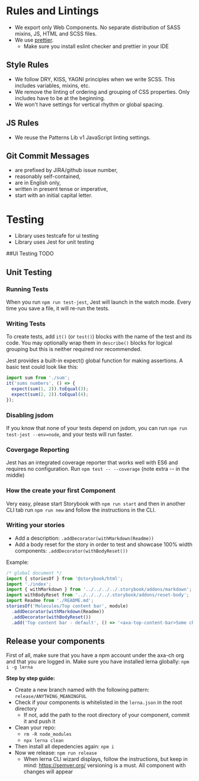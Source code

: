 # Rules and Lintings

- We export only Web Components. No separate distribution of SASS mixins, JS, HTML and SCSS files.
- We use [prettier](https://prettier.io/).
  - Make sure you install eslint checker and prettier in your IDE

## Style Rules

- We follow DRY, KISS, YAGNI principles when we write SCSS. This includes variables, mixins, etc.
- We remove the linting of ordering and grouping of CSS properties. Only includes have to be at the beginning.
- We won't have settings for vertical rhythm or global spacing.

## JS Rules

- We reuse the Patterns Lib v1 JavaScript linting settings.

## Git Commit Messages

- are prefixed by JIRA/github issue number,
- reasonably self-contained,
- are in English only,
- written in present tense or imperative,
- start with an initial capital letter.

# Testing
- Library uses testcafe for ui testing
- Library uses Jest for unit testing

##UI Testing
TODO

## Unit Testing
### Running Tests
When you run `npm run test-jest`, Jest will launch in the watch mode. Every time you save a file, it will re-run the tests.

### Writing Tests
To create tests, add `it()` (or `test()`) blocks with the name of the test and its code. You may optionally wrap them in `describe()` blocks for logical grouping but this is neither required nor recommended.

Jest provides a built-in expect() global function for making assertions. A basic test could look like this:

```js
import sum from './sum';
it('sums numbers', () => {
  expect(sum(1, 2)).toEqual(3);
  expect(sum(2, 2)).toEqual(4);
});
```
### Disabling jsdom
If you know that none of your tests depend on jsdom, you can run `npm run test-jest --env=node`, and your tests will run faster.

### Covergage Reporting
Jest has an integrated coverage reporter that works well with ES6 and requires no configuration.
Run `npm test -- --coverage` (note extra -- in the middle)

### How the create your first Component
Very easy, please start Storybook with `npm run start` and then in another CLI tab run `npm run new` and follow the instructions in the CLI.

### Writing your stories

- Add a description: `.addDecorator(withMarkdown(Readme))`
- Add a body reset for the story in order to test and showcase 100% width components: `.addDecorator(withBodyReset())`

Example:

```js
/* global document */
import { storiesOf } from '@storybook/html';
import './index';
import { withMarkdown } from '../../../../.storybook/addons/markdown';
import withBodyReset from '../../../../.storybook/addons/reset-body';
import Readme from './README.md';
storiesOf('Molecules/Top content bar', module)
  .addDecorator(withMarkdown(Readme))
  .addDecorator(withBodyReset())
  .add('Top content bar - default', () => '<axa-top-content-bar>Some children</axa-top-content-bar>');
```

## Release your components

First of all, make sure that you have a npm account under the axa-ch org and that you are logged in.
Make sure you have installed lerna globally: `npm i -g lerna`

**Step by step guide:**
- Create a new branch named with the following pattern: `release/ANYTHING_MEANINGFUL`
- Check if your components is whitelisted in the `lerna.json` in the root directory
  - If not, add the path to the root directory of your component, commit it and push it
- Clean your repo:
  - `rm -R node_modules`
  - `npx lerna clean`
- Then install all depedencies again: `npm i`
- Now we release: `npm run release`
  - When lerna CLI wizard displays, follow the instructions, but keep in mind: https://semver.org/ versioning is a must. All component with changes will appear
